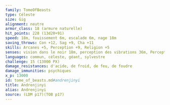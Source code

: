 ```yaml
---
family: TomeOfBeasts
type: Céleste
size: Gig
alignment: neutre
armor_class: 18 (armure naturelle)
hit_points: 228 (13d20+91)
speed: 18m, fouissement 6m, escalade 6m, nage 18m
saving_throws: Con +12, Sag +9, Cha +11
skills: Arcanes +5, Perception +9, Religion +5
senses: vision dans le noir 18m, perception des vibrations 36m, Perception passive 19
languages: commun, céleste, géant, sylvestre
challenge: 15 (13000 PX)
damage_resistances: d'acide, de froid, de feu, de foudre
damage_immunities: psychiques
x_p: 13000
id: tome_of_beasts.md#andrenjinyi
title: Andrenjinyi
alias: Andrenjinyi
source: (LDM p17)(TOB p17)
---
```


